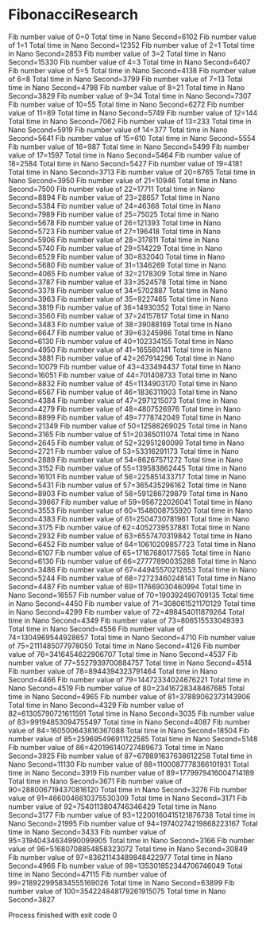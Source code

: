 # FibonacciResearch
Fib number value of 0=0 Total time in Nano Second=6102
Fib number value of 1=1 Total time in Nano Second=12352
Fib number value of 2=1 Total time in Nano Second=2853
Fib number value of 3=2 Total time in Nano Second=15330
Fib number value of 4=3 Total time in Nano Second=6407
Fib number value of 5=5 Total time in Nano Second=4138
Fib number value of 6=8 Total time in Nano Second=3799
Fib number value of 7=13 Total time in Nano Second=4798
Fib number value of 8=21 Total time in Nano Second=3829
Fib number value of 9=34 Total time in Nano Second=7307
Fib number value of 10=55 Total time in Nano Second=6272
Fib number value of 11=89 Total time in Nano Second=5749
Fib number value of 12=144 Total time in Nano Second=7062
Fib number value of 13=233 Total time in Nano Second=5919
Fib number value of 14=377 Total time in Nano Second=5641
Fib number value of 15=610 Total time in Nano Second=5554
Fib number value of 16=987 Total time in Nano Second=5499
Fib number value of 17=1597 Total time in Nano Second=5464
Fib number value of 18=2584 Total time in Nano Second=5427
Fib number value of 19=4181 Total time in Nano Second=3713
Fib number value of 20=6765 Total time in Nano Second=3950
Fib number value of 21=10946 Total time in Nano Second=7500
Fib number value of 22=17711 Total time in Nano Second=8894
Fib number value of 23=28657 Total time in Nano Second=5384
Fib number value of 24=46368 Total time in Nano Second=7989
Fib number value of 25=75025 Total time in Nano Second=5678
Fib number value of 26=121393 Total time in Nano Second=5723
Fib number value of 27=196418 Total time in Nano Second=5906
Fib number value of 28=317811 Total time in Nano Second=5740
Fib number value of 29=514229 Total time in Nano Second=6529
Fib number value of 30=832040 Total time in Nano Second=5680
Fib number value of 31=1346269 Total time in Nano Second=4065
Fib number value of 32=2178309 Total time in Nano Second=3787
Fib number value of 33=3524578 Total time in Nano Second=3378
Fib number value of 34=5702887 Total time in Nano Second=3963
Fib number value of 35=9227465 Total time in Nano Second=3819
Fib number value of 36=14930352 Total time in Nano Second=3560
Fib number value of 37=24157817 Total time in Nano Second=3483
Fib number value of 38=39088169 Total time in Nano Second=6647
Fib number value of 39=63245986 Total time in Nano Second=6130
Fib number value of 40=102334155 Total time in Nano Second=4950
Fib number value of 41=165580141 Total time in Nano Second=3881
Fib number value of 42=267914296 Total time in Nano Second=10079
Fib number value of 43=433494437 Total time in Nano Second=16051
Fib number value of 44=701408733 Total time in Nano Second=8832
Fib number value of 45=1134903170 Total time in Nano Second=6567
Fib number value of 46=1836311903 Total time in Nano Second=4384
Fib number value of 47=2971215073 Total time in Nano Second=4279
Fib number value of 48=4807526976 Total time in Nano Second=8899
Fib number value of 49=7778742049 Total time in Nano Second=21349
Fib number value of 50=12586269025 Total time in Nano Second=3165
Fib number value of 51=20365011074 Total time in Nano Second=2645
Fib number value of 52=32951280099 Total time in Nano Second=2721
Fib number value of 53=53316291173 Total time in Nano Second=2889
Fib number value of 54=86267571272 Total time in Nano Second=3152
Fib number value of 55=139583862445 Total time in Nano Second=16101
Fib number value of 56=225851433717 Total time in Nano Second=5431
Fib number value of 57=365435296162 Total time in Nano Second=8903
Fib number value of 58=591286729879 Total time in Nano Second=39667
Fib number value of 59=956722026041 Total time in Nano Second=3553
Fib number value of 60=1548008755920 Total time in Nano Second=4383
Fib number value of 61=2504730781961 Total time in Nano Second=3175
Fib number value of 62=4052739537881 Total time in Nano Second=2932
Fib number value of 63=6557470319842 Total time in Nano Second=6452
Fib number value of 64=10610209857723 Total time in Nano Second=6107
Fib number value of 65=17167680177565 Total time in Nano Second=6130
Fib number value of 66=27777890035288 Total time in Nano Second=3486
Fib number value of 67=44945570212853 Total time in Nano Second=5244
Fib number value of 68=72723460248141 Total time in Nano Second=4487
Fib number value of 69=117669030460994 Total time in Nano Second=16557
Fib number value of 70=190392490709135 Total time in Nano Second=4450
Fib number value of 71=308061521170129 Total time in Nano Second=4299
Fib number value of 72=498454011879264 Total time in Nano Second=4349
Fib number value of 73=806515533049393 Total time in Nano Second=4556
Fib number value of 74=1304969544928657 Total time in Nano Second=4710
Fib number value of 75=2111485077978050 Total time in Nano Second=4126
Fib number value of 76=3416454622906707 Total time in Nano Second=4537
Fib number value of 77=5527939700884757 Total time in Nano Second=4514
Fib number value of 78=8944394323791464 Total time in Nano Second=4466
Fib number value of 79=14472334024676221 Total time in Nano Second=4519
Fib number value of 80=23416728348467685 Total time in Nano Second=4965
Fib number value of 81=37889062373143906 Total time in Nano Second=4329
Fib number value of 82=61305790721611591 Total time in Nano Second=3035
Fib number value of 83=99194853094755497 Total time in Nano Second=4087
Fib number value of 84=160500643816367088 Total time in Nano Second=18504
Fib number value of 85=259695496911122585 Total time in Nano Second=5148
Fib number value of 86=420196140727489673 Total time in Nano Second=3925
Fib number value of 87=679891637638612258 Total time in Nano Second=11130
Fib number value of 88=1100087778366101931 Total time in Nano Second=3919
Fib number value of 89=1779979416004714189 Total time in Nano Second=3671
Fib number value of 90=2880067194370816120 Total time in Nano Second=3276
Fib number value of 91=4660046610375530309 Total time in Nano Second=3171
Fib number value of 92=7540113804746346429 Total time in Nano Second=3177
Fib number value of 93=12200160415121876738 Total time in Nano Second=21995
Fib number value of 94=19740274219868223167 Total time in Nano Second=3433
Fib number value of 95=31940434634990099905 Total time in Nano Second=3166
Fib number value of 96=51680708854858323072 Total time in Nano Second=30849
Fib number value of 97=83621143489848422977 Total time in Nano Second=4966
Fib number value of 98=135301852344706746049 Total time in Nano Second=47115
Fib number value of 99=218922995834555169026 Total time in Nano Second=63899
Fib number value of 100=354224848179261915075 Total time in Nano Second=3827

Process finished with exit code 0